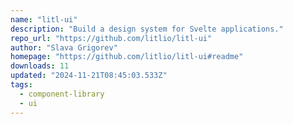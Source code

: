 ```yaml
---
name: "litl-ui"
description: "Build a design system for Svelte applications."
repo_url: "https://github.com/litlio/litl-ui"
author: "Slava Grigorev"
homepage: "https://github.com/litlio/litl-ui#readme"
downloads: 11
updated: "2024-11-21T08:45:03.533Z"
tags: 
  - component-library
  - ui
---
```

